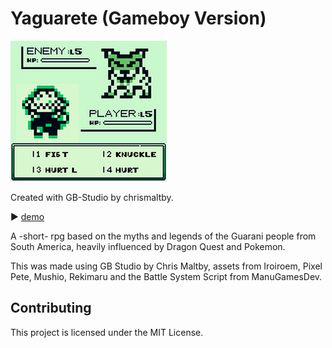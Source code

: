 # Yaguarete (Gameboy Version)

![image](Ux9XhX.png)

 Created with GB-Studio by chrismaltby.

▶︎ [demo](https://g0rd5.itch.io/yaguarete)

A -short- rpg based on the myths and legends of the Guarani people from South America, heavily influenced by Dragon Quest and Pokemon.

This was made using GB Studio by Chris Maltby, assets from Iroiroem, Pixel Pete, Mushio, Rekimaru and the Battle System Script from ManuGamesDev.

## Contributing
This project is licensed under the MIT License.
